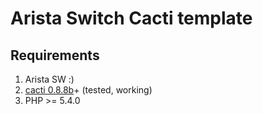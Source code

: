 Arista Switch Cacti template
=========================
## Requirements ##
1. Arista SW :)   
2. [cacti 0.8.8b](http://cacti.net/download_cacti.php "cacti 0.8.8b")+ (tested, working)   
3. PHP >= 5.4.0  
